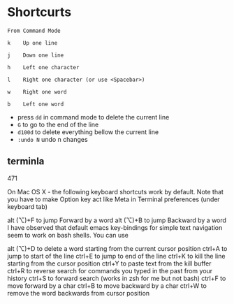 
# Shortcurts


    From Command Mode
  
    k    Up one line
  
    j    Down one line
  
    h    Left one character
  
    l    Right one character (or use <Spacebar>)
  
    w    Right one word
  
    b    Left one word
  
  * press ``dd`` in command mode to delete the current line
  * `G` to go to the end of the line
  * `d100d` to delete everything bellow the current line
  * `:undo N` undo n changes




## terminla 
471

On Mac OS X - the following keyboard shortcuts work by default. Note that you have to make Option key act like Meta in Terminal preferences (under keyboard tab)

alt (⌥)+F to jump Forward by a word
alt (⌥)+B to jump Backward by a word
I have observed that default emacs key-bindings for simple text navigation seem to work on bash shells. You can use

alt (⌥)+D to delete a word starting from the current cursor position
ctrl+A to jump to start of the line
ctrl+E to jump to end of the line
ctrl+K to kill the line starting from the cursor position
ctrl+Y to paste text from the kill buffer
ctrl+R to reverse search for commands you typed in the past from your history
ctrl+S to forward search (works in zsh for me but not bash)
ctrl+F to move forward by a char
ctrl+B to move backward by a char
ctrl+W to remove the word backwards from cursor position